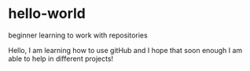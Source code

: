 # hello-world
beginner learning to work with repositories 

Hello, I am learning how to use gitHub and I hope that soon enough I am able to help in different projects!
